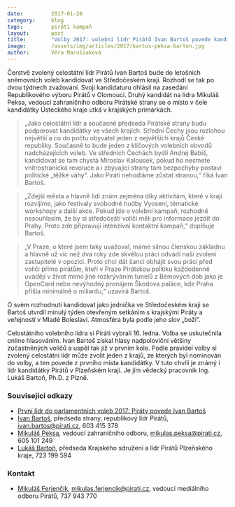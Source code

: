 ```yaml
---
date:         2017-01-28
category:     blog
tags:         piráti kampaň
layout:       post
title:        "Volby 2017: volební lídr Pirátů Ivan Bartoš povede kandidátku ve Středočeském kraji."
image:        /assets/img/articles/2017/bartos-peksa-barton.jpg
author:       Věra Marušiaková
---
```


Čerstvě zvolený celostátní lídr Pirátů Ivan Bartoš bude do letošních sněmovních voleb kandidovat ve Středočeském kraji. Rozhodl se tak po dvou týdnech zvažování. Svoji kandidaturu ohlásil na zasedání Republikového výboru Pirátů v Olomouci. Druhý kandidát na lídra Mikuláš Peksa, vedoucí zahraničního odboru Pirátské strany se o místo v čele kandidátky Ústeckého kraje utká v krajských primárkách.

> „Jako celostátní lídr a současně předseda Pirátské strany budu podporovat kandidátky ve všech krajích. Střední Čechy jsou rozlohou největší a co do počtu obyvatel jeden z největších krajů České republiky. Současně to bude jeden z klíčových volebních obvodů nadcházejících voleb. Ve středních Čechách bydlí Andrej Babiš, kandidovat se tam chystá Miroslav Kalousek, pokud ho nesmete vnitrostranická revoluce a i zbývající strany tam bezpochyby postaví politické „těžké váhy“. Jako Piráti nehodláme zůstat stranou,“ říká Ivan Bartoš.

> „Zdejší města a hlavně lidi znám zejména díky aktivitám, které v kraji rozvíjíme, jako festivaly svobodné hudby Vyosení, tématické workshopy a další akce. Pokud jde o volební kampaň, rozhodně nesouhlasím, že by si středočeští voliči měli pro informace jezdit do Prahy. Proto zde připravuji intenzivní kontaktní kampaň,“ doplňuje Bartoš.

> „V Praze, o které jsem taky uvažoval, máme silnou členskou základnu a hlavně už víc než dva roky zde skvělou práci odvádí naši zvolení zastupitelé v opozici. Proto chci dát šanci obhájit svou práci před voliči přímo pirátům, kteří v Praze Pirátskou politiku každodenně uvádějí v život mimo jiné rozkrýváním tunelů z Bémových dob jako je OpenCard nebo nevýhodný pronájem Škodova paláce, kde Praha přišla minimálně o miliardu,“ uzavírá Bartoš.

O svém rozhodnutí kandidovat jako jednička ve Středočeském kraji se Bartoš utvrdil minulý týden otevřeným setkáním s krajskými Piráty a veřejností v Mladé Boleslavi. Atmosféra byla podle jeho slov „boží“.

Celostátního volebního lídra si Piráti vybrali 16. ledna. Volba se uskutečnila online hlasováním. Ivan Bartoš získal hlasy nadpoloviční většiny zúčastněných voličů a uspěl tak již v prvním kole. Podle pravidel volby si zvolený celostátní lídr může zvolit jeden z krajů, ze kterých byl nominován do volby, a ten povede z prvního místa kandidátky. V tuto chvíli je známý i lídr kandidátky Pirátů v Plzeňském kraji. Je jím vědecký pracovník Ing. Lukáš Bartoň, Ph.D. z Plzně.

### Související odkazy

* [První lídr do parlamentních voleb 2017: Piráty povede Ivan Bartoš](https://www.pirati.cz/tiskove-zpravy/prvni_lidr_do_parlamentnich_voleb_2017_piraty_povede_ivan_bartos)
* [Ivan Bartoš](https://www.pirati.cz/lide/Ivan_Bartos), předseda strany, republikový lídr Pirátů, ivan.bartos@pirati.cz, 603 415 378
* [Mikuláš Peksa](https://www.pirati.cz/lide/mikulas_peksa), vedoucí zahraničního odboru, mikulas.peksa@pirati.cz, 605 101 249
* [Lukáš Bartoň](https://www.pirati.cz/lide/lukas_barton), předseda Krajského sdružení a lídr Pirátů Plzeňského kraje, 723 199 594

### Kontakt

* [Mikuláš Ferjenčík](https://www.pirati.cz/lide/mikulas_ferjencik), [mikulas.ferjencik@pirati.cz](mailto:mikulas.ferjencik@pirati.cz), vedoucí mediálního odboru Pirátů, 737 943 770
